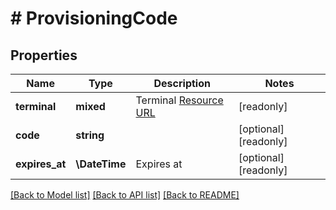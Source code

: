 # # ProvisioningCode

## Properties

Name | Type | Description | Notes
------------ | ------------- | ------------- | -------------
**terminal** | **mixed** | Terminal [Resource URL](#section/Overview/Values) | [readonly]
**code** | **string** |  | [optional] [readonly]
**expires_at** | **\DateTime** | Expires at | [optional] [readonly]

[[Back to Model list]](../../README.md#models) [[Back to API list]](../../README.md#endpoints) [[Back to README]](../../README.md)
